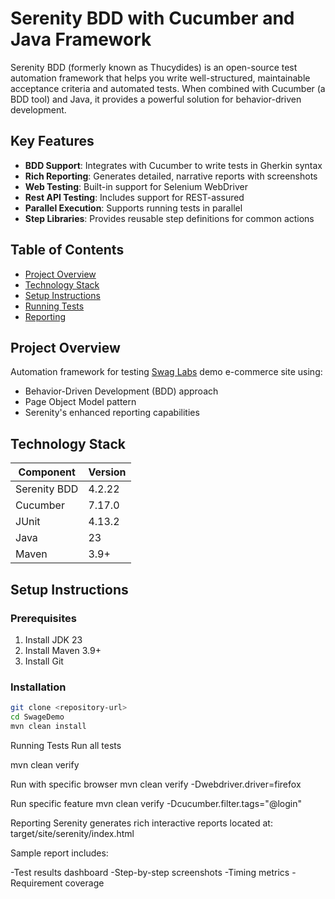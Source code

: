 # Serenity BDD with Cucumber and Java Framework

Serenity BDD (formerly known as Thucydides) is an open-source test automation framework that helps you write well-structured, maintainable acceptance criteria and automated tests. When combined with Cucumber (a BDD tool) and Java, it provides a powerful solution for behavior-driven development.

## Key Features

- **BDD Support**: Integrates with Cucumber to write tests in Gherkin syntax
- **Rich Reporting**: Generates detailed, narrative reports with screenshots
- **Web Testing**: Built-in support for Selenium WebDriver
- **Rest API Testing**: Includes support for REST-assured
- **Parallel Execution**: Supports running tests in parallel
- **Step Libraries**: Provides reusable step definitions for common actions

## Table of Contents
- [Project Overview](#project-overview)
- [Technology Stack](#technology-stack)
- [Setup Instructions](#setup-instructions)
- [Running Tests](#running-tests)
- [Reporting](#reporting)

## Project Overview
Automation framework for testing [Swag Labs](https://www.saucedemo.com/) demo e-commerce site using:
- Behavior-Driven Development (BDD) approach
- Page Object Model pattern
- Serenity's enhanced reporting capabilities

## Technology Stack
| Component       | Version |
|----------------|---------|
| Serenity BDD   | 4.2.22  |
| Cucumber       | 7.17.0  |
| JUnit          | 4.13.2  |
| Java           | 23      |
| Maven          | 3.9+    |

## Setup Instructions

### Prerequisites
1. Install JDK 23
2. Install Maven 3.9+
3. Install Git

### Installation
```bash
git clone <repository-url>
cd SwageDemo
mvn clean install
```

Running Tests
Run all tests

mvn clean verify

Run with specific browser
mvn clean verify -Dwebdriver.driver=firefox

Run specific feature
mvn clean verify -Dcucumber.filter.tags="@login"

Reporting
Serenity generates rich interactive reports located at:
target/site/serenity/index.html

Sample report includes:

-Test results dashboard
-Step-by-step screenshots
-Timing metrics
-Requirement coverage

